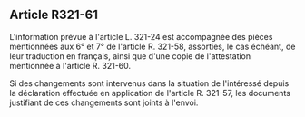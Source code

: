 Article R321-61
----
L'information prévue à l'article L. 321-24 est accompagnée des pièces
mentionnées aux 6° et 7° de l'article R. 321-58, assorties, le cas échéant, de
leur traduction en français, ainsi que d'une copie de l'attestation mentionnée à
l'article R. 321-60.

Si des changements sont intervenus dans la situation de l'intéressé depuis la
déclaration effectuée en application de l'article R. 321-57, les documents
justifiant de ces changements sont joints à l'envoi.
